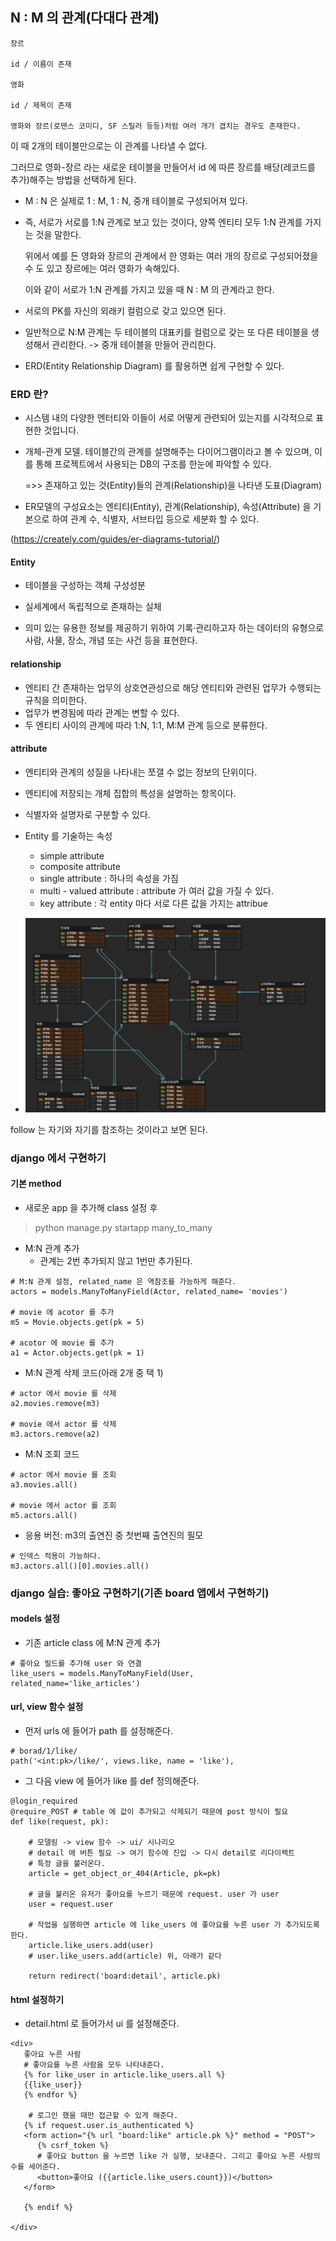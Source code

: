 ## N : M 의 관계(다대다 관계)

```
장르 

id / 이름이 존재

영화 

id / 제목이 존재

영화와 장르(로맨스 코미디, SF 스릴러 등등)처럼 여러 개가 겹치는 경우도 존재한다.
```

이 때 2개의 테이블만으로는 이 관계를 나타낼 수 없다.

그러므로 영화-장르 라는 새로운 테이블을 만들어서 id 에 따른 장르를 배당(레코드를 추가)해주는 방법을 선택하게 된다. 

- M : N 은 실제로 1 : M, 1 : N, 중개 테이블로 구성되어져 있다.

- 즉, 서로가 서로를 1:N 관계로 보고 있는 것이다, 양쪽 엔티티 모두 1:N 관계를 가지는 것을 말한다.
  
    위에서 예를 든 영화와 장르의 관계에서 한 영화는 여러 개의 장르로 구성되어졌을 수 도 있고 장르에는 여러 영화가 속해있다. 

    이와 같이 서로가 1:N 관계를 가지고 있을 때 N : M 의 관계라고 한다.

- 서로의 PK를 자신의 외래키 컬럼으로 갖고 있으면 된다.
  
- 일반적으로 N:M 관계는 두 테이블의 대표키를 컬럼으로 갖는 또 다른 테이블을 생성해서 관리한다. -> 중개 테이블을 만들어 관리한다.

- ERD(Entity Relationship Diagram) 를 활용하면 쉽게 구현할 수 있다.

### ERD 란?

- 시스템 내의 다양한 엔터티와 이들이 서로 어떻게 관련되어 있는지를 시각적으로 표현한 것입니다. 

- 개체-관계 모델. 테이블간의 관계를 설명해주는 다이어그램이라고 볼 수 있으며, 이를 통해 프로젝트에서 사용되는 DB의 구조를 한눈에 파악할 수 있다.

    =>> 존재하고 있는 것(Entity)들의 관계(Relationship)을 나타낸 도표(Diagram)

- ER모델의 구성요소는 엔티티(Entity), 관계(Relationship), 속성(Attribute) 을 기본으로 하여 관계 수, 식별자, 서브타입 등으로 세분화 할 수 있다.

(https://creately.com/guides/er-diagrams-tutorial/)

#### Entity 

- 테이블을 구성하는 객체 구성성분
  
- 실세계에서 독립적으로 존재하는 실체
  
- 의미 있는 유용한 정보를 제공하기 위하여 기록‧관리하고자 하는 데이터의 유형으로 사람, 사물, 장소, 개념 또는 사건 등을 표현한다.
  
#### relationship

- 엔티티 간 존재하는 업무의 상호연관성으로 해당 엔티티와 관련된 업무가 수행되는 규칙을 의미한다.
- 업무가 변경됨에 따라 관계는 변할 수 있다.
- 두 엔티티 사이의 관계에 따라 1:N, 1:1, M:M 관계 등으로 분류한다.


#### attribute

- 엔티티와 관계의 성질을 나타내는 쪼갤 수 없는 정보의 단위이다.
- 엔티티에 저장되는 개체 집합의 특성을 설명하는 항목이다.
- 식별자와 설명자로 구분할 수 있다.

- Entity 를 기술하는 속성
  - simple attribute
  - composite attribute
  - single attribute : 하나의 속성을 가짐
  - multi - valued attribute : attribute 가 여러 값을 가질 수 있다.
  - key attribute : 각 entity 마다 서로 다른 값을 가지는 attribue

- ![ERD실습](%EB%8C%80%ED%95%99%EA%B5%90.png)


follow 는 자기와 자기를 참조하는 것이라고 보면 된다.


### django 에서 구현하기

#### 기본 method

- 새로운 app 을 추가해 class 설정 후 
> python manage.py startapp many_to_many


- M:N 관계 추가
  - 관계는 2번 추가되지 않고 1번만 추가된다.

```
# M:N 관계 설정, related_name 은 역참조를 가능하게 해준다.
actors = models.ManyToManyField(Actor, related_name= 'movies')

# movie 에 acotor 를 추가
m5 = Movie.objects.get(pk = 5)

# acotor 에 movie 를 추가
a1 = Actor.objects.get(pk = 1)
```

- M:N 관계 삭제 코드(아래 2개 중 택 1)

```
# actor 에서 movie 를 삭제
a2.movies.remove(m3)

# movie 에서 actor 를 삭제
m3.actors.remove(a2)
```

- M:N 조회 코드

```
# actor 에서 movie 를 조회
a3.movies.all()

# movie 에서 actor 를 조회
m5.actors.all()
```

- 응용 버전: m3의 출연진 중 첫번째 출연진의 필모

```
# 인덱스 적용이 가능하다.
m3.actors.all()[0].movies.all()
```

### django 실습: 좋아요 구현하기(기존 board 앱에서 구현하기)

#### models 설정

- 기존 article class 에 M:N 관계 추가

```
# 좋아요 필드를 추가해 user 와 연결
like_users = models.ManyToManyField(User, related_name='like_articles')
```

#### url, view 함수 설정

- 먼저 urls 에 들어가 path 를 설정해준다.

```
# borad/1/like/
path('<int:pk>/like/', views.like, name = 'like'),
```


- 그 다음 view 에 들어가 like 를 def 정의해준다.

```
@login_required 
@require_POST # table 에 값이 추가되고 삭제되기 때문에 post 방식이 필요
def like(request, pk):
    
    # 모델링 -> view 함수 -> ui/ 시나리오
    # detail 에 버튼 필요 -> 여기 함수에 진입 -> 다시 detail로 리다이렉트
    # 특정 글을 불러온다.
    article = get_object_or_404(Article, pk=pk)

    # 글을 불러온 유저가 좋아요를 누르기 때문에 request. user 가 user
    user = request.user

    # 작업을 실행하면 article 에 like_users 에 좋아요를 누른 user 가 추가되도록 한다.
    article.like_users.add(user)
    # user.like_users.add(article) 위, 아래가 같다
    
    return redirect('board:detail', article.pk)
```

#### html 설정하기

- detail.html 로 들어가서 ui 를 설정해준다.

```
<div>
   좋아요 누른 사람
   # 좋아요를 누른 사람을 모두 나타내준다.
   {% for like_user in article.like_users.all %}
   {{like_user}}
   {% endfor %}   

    # 로그인 했을 때만 접근할 수 있게 해준다.
   {% if request.user.is_authenticated %}
   <form action="{% url "board:like" article.pk %}" method = "POST">
      {% csrf_token %}
      # 좋아요 button 을 누르면 like 가 실행, 보내준다. 그리고 좋아요 누른 사람의 수를 세어준다.
      <button>좋아요 ({{article.like_users.count}})</button>
   </form>

   {% endif %}
   
</div>
```



